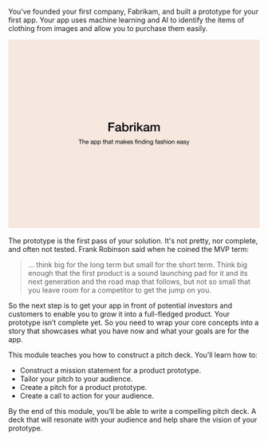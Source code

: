 You’ve founded your first company, Fabrikam, and built a prototype for your first app. Your app uses machine learning and AI to identify the items of clothing from images and allow you to purchase them easily.

![Fabrikam](../media/pitch-proto-001.png)

The prototype is the first pass of your solution. It's not pretty, nor complete, and often not tested. Frank Robinson said when he coined the MVP term:

> ... think big for the long term but small for the short term. Think big enough that the first product is a sound launching pad for it and its next generation and the road map that follows, but not so small that you leave room for a competitor to get the jump on you.

So the next step is to get your app in front of potential investors and customers to enable you to grow it into a full-fledged product. Your prototype isn’t complete yet. So you need to wrap your core concepts into a story that showcases what you have now and what your goals are for the app.

This module teaches you how to construct a pitch deck. You’ll learn how to:

* Construct a mission statement for a product prototype.
* Tailor your pitch to your audience.
* Create a pitch for a product prototype.
* Create a call to action for your audience.

By the end of this module, you’ll be able to write a compelling pitch deck. A deck that will resonate with your audience and help share the vision of your prototype.

